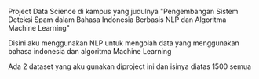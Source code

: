 Project Data Science di kampus yang judulnya "Pengembangan Sistem Deteksi Spam dalam Bahasa Indonesia Berbasis NLP dan Algoritma Machine Learning"

Disini aku menggunakan NLP untuk mengolah data yang menggunakan bahasa indonesia dan algoritma Machine Learning

Ada 2 dataset yang aku gunakan diproject ini dan isinya diatas 1500 semua
